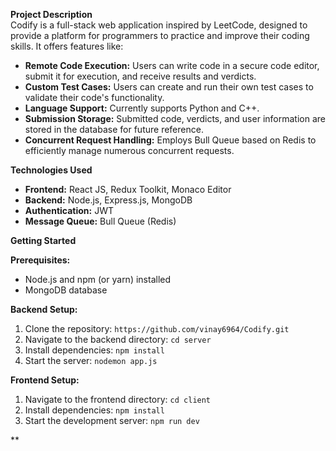 **Project Description**  
Codify is a full-stack web application inspired by LeetCode, designed to provide a platform for programmers to practice and improve their coding skills. It offers features like:

- **Remote Code Execution:** Users can write code in a secure code editor, submit it for execution, and receive results and verdicts.
- **Custom Test Cases:** Users can create and run their own test cases to validate their code's functionality.
- **Language Support:** Currently supports Python and C++.
- **Submission Storage:** Submitted code, verdicts, and user information are stored in the database for future reference.
- **Concurrent Request Handling:** Employs Bull Queue based on Redis to efficiently manage numerous concurrent requests.

**Technologies Used**

- **Frontend:** React JS, Redux Toolkit, Monaco Editor
- **Backend:** Node.js, Express.js, MongoDB
- **Authentication:** JWT
- **Message Queue:** Bull Queue (Redis)

**Getting Started**

**Prerequisites:**

- Node.js and npm (or yarn) installed
- MongoDB database

**Backend Setup:**

1. Clone the repository: `https://github.com/vinay6964/Codify.git`
2. Navigate to the backend directory: `cd server`
3. Install dependencies: `npm install`
4. Start the server: `nodemon app.js`

**Frontend Setup:**

1. Navigate to the frontend directory: `cd client`
2. Install dependencies: `npm install`
3. Start the development server: `npm run dev`

**
